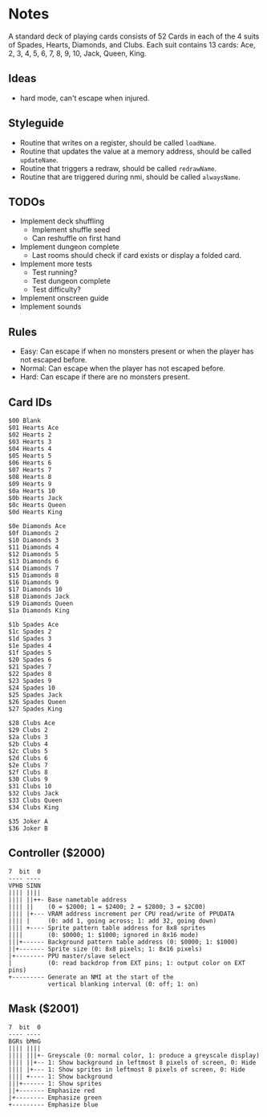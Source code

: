 # Notes

A standard deck of playing cards consists of 52 Cards in each of the 4 suits of Spades, Hearts, Diamonds, and Clubs. 
Each suit contains 13 cards: Ace, 2, 3, 4, 5, 6, 7, 8, 9, 10, Jack, Queen, King.

## Ideas

- hard mode, can't escape when injured.

## Styleguide

- Routine that writes on a register, should be called `loadName`.
- Routine that updates the value at a memory address, should be called `updateName`.
- Routine that triggers a redraw, should be called `redrawName`.
- Routine that are triggered during nmi, should be called `alwaysName`.

## TODOs

- Implement deck shuffling
  - Implement shuffle seed
  - Can reshuffle on first hand
- Implement dungeon complete
  - Last rooms should check if card exists or display a folded card.
- Implement more tests
  - Test running?
  - Test dungeon complete
  - Test difficulty?
- Implement onscreen guide
- Implement sounds

## Rules

- Easy: Can escape if when no monsters present or when the player has not escaped before.
- Normal: Can escape when the player has not escaped before.
- Hard: Can escape if there are no monsters present.

## Card IDs

```
$00 Blank
$01 Hearts Ace
$02 Hearts 2
$03 Hearts 3
$04 Hearts 4
$05 Hearts 5
$06 Hearts 6
$07 Hearts 7
$08 Hearts 8
$09 Hearts 9
$0a Hearts 10
$0b Hearts Jack
$0c Hearts Queen
$0d Hearts King

$0e Diamonds Ace
$0f Diamonds 2
$10 Diamonds 3
$11 Diamonds 4
$12 Diamonds 5
$13 Diamonds 6
$14 Diamonds 7
$15 Diamonds 8
$16 Diamonds 9
$17 Diamonds 10
$18 Diamonds Jack
$19 Diamonds Queen
$1a Diamonds King

$1b Spades Ace
$1c Spades 2
$1d Spades 3
$1e Spades 4
$1f Spades 5
$20 Spades 6
$21 Spades 7
$22 Spades 8
$23 Spades 9
$24 Spades 10
$25 Spades Jack
$26 Spades Queen
$27 Spades King

$28 Clubs Ace
$29 Clubs 2
$2a Clubs 3
$2b Clubs 4
$2c Clubs 5
$2d Clubs 6
$2e Clubs 7
$2f Clubs 8
$30 Clubs 9
$31 Clubs 10
$32 Clubs Jack
$33 Clubs Queen
$34 Clubs King

$35 Joker A
$36 Joker B
```

## Controller ($2000)

```
7  bit  0
---- ----
VPHB SINN
|||| ||||
|||| ||++- Base nametable address
|||| ||    (0 = $2000; 1 = $2400; 2 = $2800; 3 = $2C00)
|||| |+--- VRAM address increment per CPU read/write of PPUDATA
|||| |     (0: add 1, going across; 1: add 32, going down)
|||| +---- Sprite pattern table address for 8x8 sprites
||||       (0: $0000; 1: $1000; ignored in 8x16 mode)
|||+------ Background pattern table address (0: $0000; 1: $1000)
||+------- Sprite size (0: 8x8 pixels; 1: 8x16 pixels)
|+-------- PPU master/slave select
|          (0: read backdrop from EXT pins; 1: output color on EXT pins)
+--------- Generate an NMI at the start of the
           vertical blanking interval (0: off; 1: on)
```

## Mask ($2001) 

```
7  bit  0
---- ----
BGRs bMmG
|||| ||||
|||| |||+- Greyscale (0: normal color, 1: produce a greyscale display)
|||| ||+-- 1: Show background in leftmost 8 pixels of screen, 0: Hide
|||| |+--- 1: Show sprites in leftmost 8 pixels of screen, 0: Hide
|||| +---- 1: Show background
|||+------ 1: Show sprites
||+------- Emphasize red
|+-------- Emphasize green
+--------- Emphasize blue
```